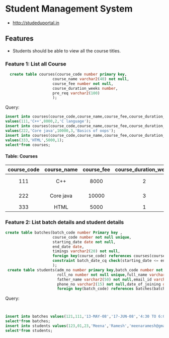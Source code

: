 # Student Management System
* http://studeduportal.in
## Features

* Students should be able to view all the course titles.

### Feature 1: List all Course
```sql
  create table courses(course_code number primary key,
                     course_name varchar2(40) not null,
                     course_fee number not null,
                     course_duration_weeks number,
                     pre_req varchar2(100)
                     );
```
                     
Query:
```sql
insert into courses(course_code,course_name,course_fee,course_duration_weeks,pre_req) 
values(111,'C++',8000,2,'C language');
insert into courses(course_code,course_name,course_fee,course_duration_weeks,pre_req) 
values(222,'Core java',10000,3,'Basics of oops');
insert into courses(course_code,course_name,course_fee,course_duration_weeks) 
values(333,'HTML',5000,1);
select*from courses;
```
#### Table: Courses
 | course_code | course_name | course_fee | course_duration_weeks |     pre_req    |
|:-----------:|:-----------:|:----------:|:---------------------:|:--------------:|
|     111     |     C++     |    8000    |           2           |   C Language   |
|     222     |  Core java  |    10000   |           3           | Basics of oops |
|     333     |     HTML    |    5000    |           1           |        -       |
### Feature 2: List batch details and student details
```sql
create table batches(batch_code number Primary key ,
                     course_code number not null unique,
                     starting_date date not null,
                     end_date date,
                     timings varchar2(20) not null,
                     foreign key(course_code) references courses(course_code),
                     constraint batch_date_cq check(starting_date <= end_date)
                     );
 create table students(adm_no number primary key,batch_code number not null unique,
                       roll_no number not null unique,full_name varchar2(50) not null,
                       father_name varchar2(50) not null,email_id varchar2(100) not null,
                       phone_no varchar2(15) not null,date_of_joining date,
                       foreign key(batch_code) references batches(batch_code));
  ```
                     
 Query:
 ```sql

 
insert into batches values(121,111,'13-MAY-08','17-JUN-08','4:30 TO 6:00 PM'); 
select*from batches;
insert into students values(123,01,23,'Meena','Ramesh','meenaramesh@gmail.com','9362931110','13-MAY-08');
select*from students;
```



